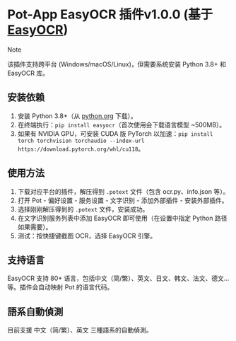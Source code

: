 # Pot-App EasyOCR 插件v1.0.0 (基于 [EasyOCR](https://github.com/JaidedAI/EasyOCR))

> [!NOTE]
> 该插件支持跨平台 (Windows/macOS/Linux)，但需要系统安装 Python 3.8+ 和 EasyOCR 库。

## 安装依赖
1. 安装 Python 3.8+（从 [python.org](https://www.python.org/) 下载）。
2. 在终端执行：`pip install easyocr`（首次使用会下载语言模型 ~500MB）。
3. 如果有 NVIDIA GPU，可安装 CUDA 版 PyTorch 以加速：`pip install torch torchvision torchaudio --index-url https://download.pytorch.org/whl/cu118`。

## 使用方法
1. 下载对应平台的插件，解压得到 `.potext` 文件（包含 ocr.py、info.json 等）。
2. 打开 Pot - 偏好设置 - 服务设置 - 文字识别 - 添加外部插件 - 安装外部插件。
3. 选择刚刚解压得到的 `.potext` 文件，安装成功。
4. 在文字识别服务列表中添加 EasyOCR 即可使用（在设置中指定 Python 路径如果需要）。
5. 测试：按快捷键截图 OCR，选择 EasyOCR 引擎。

## 支持语言
EasyOCR 支持 80+ 语言，包括中文（简/繁）、英文、日文、韩文、法文、德文…等。插件会自动映射 Pot 的语言代码。

## 語系自動偵測
目前支援 中文（简/繁）、英文 三種語系的自動偵測。

